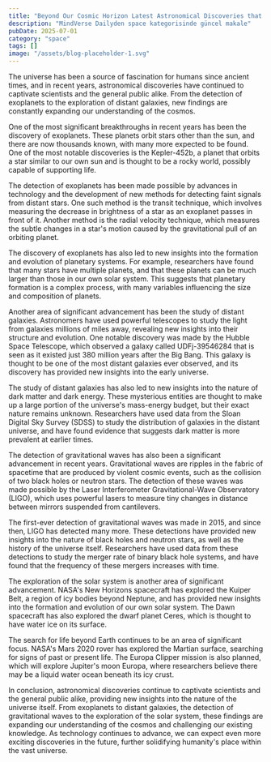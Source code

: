 ```yaml
---
title: "Beyond Our Cosmic Horizon Latest Astronomical Discoveries that are Rewriting the Universes Story"
description: "MindVerse Dailyden space kategorisinde güncel makale"
pubDate: 2025-07-01
category: "space"
tags: []
image: "/assets/blog-placeholder-1.svg"
---
```


The universe has been a source of fascination for humans since ancient times, and in recent years, astronomical discoveries have continued to captivate scientists and the general public alike. From the detection of exoplanets to the exploration of distant galaxies, new findings are constantly expanding our understanding of the cosmos.

One of the most significant breakthroughs in recent years has been the discovery of exoplanets. These planets orbit stars other than the sun, and there are now thousands known, with many more expected to be found. One of the most notable discoveries is the Kepler-452b, a planet that orbits a star similar to our own sun and is thought to be a rocky world, possibly capable of supporting life.

The detection of exoplanets has been made possible by advances in technology and the development of new methods for detecting faint signals from distant stars. One such method is the transit technique, which involves measuring the decrease in brightness of a star as an exoplanet passes in front of it. Another method is the radial velocity technique, which measures the subtle changes in a star's motion caused by the gravitational pull of an orbiting planet.

The discovery of exoplanets has also led to new insights into the formation and evolution of planetary systems. For example, researchers have found that many stars have multiple planets, and that these planets can be much larger than those in our own solar system. This suggests that planetary formation is a complex process, with many variables influencing the size and composition of planets.

Another area of significant advancement has been the study of distant galaxies. Astronomers have used powerful telescopes to study the light from galaxies millions of miles away, revealing new insights into their structure and evolution. One notable discovery was made by the Hubble Space Telescope, which observed a galaxy called UDFj-39546284 that is seen as it existed just 380 million years after the Big Bang. This galaxy is thought to be one of the most distant galaxies ever observed, and its discovery has provided new insights into the early universe.

The study of distant galaxies has also led to new insights into the nature of dark matter and dark energy. These mysterious entities are thought to make up a large portion of the universe's mass-energy budget, but their exact nature remains unknown. Researchers have used data from the Sloan Digital Sky Survey (SDSS) to study the distribution of galaxies in the distant universe, and have found evidence that suggests dark matter is more prevalent at earlier times.

The detection of gravitational waves has also been a significant advancement in recent years. Gravitational waves are ripples in the fabric of spacetime that are produced by violent cosmic events, such as the collision of two black holes or neutron stars. The detection of these waves was made possible by the Laser Interferometer Gravitational-Wave Observatory (LIGO), which uses powerful lasers to measure tiny changes in distance between mirrors suspended from cantilevers.

The first-ever detection of gravitational waves was made in 2015, and since then, LIGO has detected many more. These detections have provided new insights into the nature of black holes and neutron stars, as well as the history of the universe itself. Researchers have used data from these detections to study the merger rate of binary black hole systems, and have found that the frequency of these mergers increases with time.

The exploration of the solar system is another area of significant advancement. NASA's New Horizons spacecraft has explored the Kuiper Belt, a region of icy bodies beyond Neptune, and has provided new insights into the formation and evolution of our own solar system. The Dawn spacecraft has also explored the dwarf planet Ceres, which is thought to have water ice on its surface.

The search for life beyond Earth continues to be an area of significant focus. NASA's Mars 2020 rover has explored the Martian surface, searching for signs of past or present life. The Europa Clipper mission is also planned, which will explore Jupiter's moon Europa, where researchers believe there may be a liquid water ocean beneath its icy crust.

In conclusion, astronomical discoveries continue to captivate scientists and the general public alike, providing new insights into the nature of the universe itself. From exoplanets to distant galaxies, the detection of gravitational waves to the exploration of the solar system, these findings are expanding our understanding of the cosmos and challenging our existing knowledge. As technology continues to advance, we can expect even more exciting discoveries in the future, further solidifying humanity's place within the vast universe.